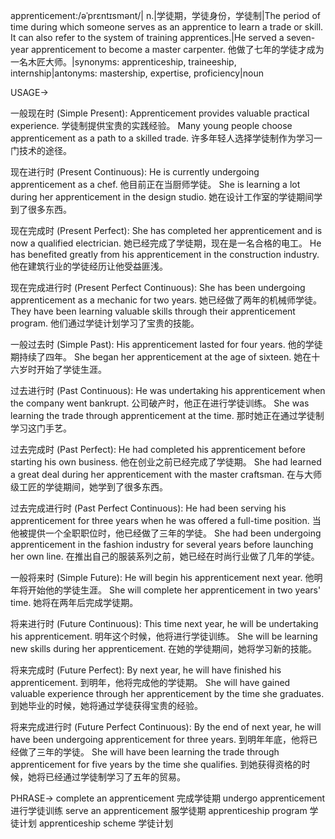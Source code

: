 apprenticement:/əˈprɛntɪsmənt/| n.|学徒期，学徒身份，学徒制|The period of time during which someone serves as an apprentice to learn a trade or skill.  It can also refer to the system of training apprentices.|He served a seven-year apprenticement to become a master carpenter. 他做了七年的学徒才成为一名木匠大师。|synonyms: apprenticeship, traineeship, internship|antonyms: mastership, expertise, proficiency|noun


USAGE->

一般现在时 (Simple Present):
Apprenticement provides valuable practical experience. 学徒制提供宝贵的实践经验。
Many young people choose apprenticement as a path to a skilled trade. 许多年轻人选择学徒制作为学习一门技术的途径。

现在进行时 (Present Continuous):
He is currently undergoing apprenticement as a chef. 他目前正在当厨师学徒。
She is learning a lot during her apprenticement in the design studio. 她在设计工作室的学徒期间学到了很多东西。


现在完成时 (Present Perfect):
She has completed her apprenticement and is now a qualified electrician. 她已经完成了学徒期，现在是一名合格的电工。
He has benefited greatly from his apprenticement in the construction industry.  他在建筑行业的学徒经历让他受益匪浅。


现在完成进行时 (Present Perfect Continuous):
She has been undergoing apprenticement as a mechanic for two years. 她已经做了两年的机械师学徒。
They have been learning valuable skills through their apprenticement program. 他们通过学徒计划学习了宝贵的技能。


一般过去时 (Simple Past):
His apprenticement lasted for four years. 他的学徒期持续了四年。
She began her apprenticement at the age of sixteen. 她在十六岁时开始了学徒生涯。


过去进行时 (Past Continuous):
He was undertaking his apprenticement when the company went bankrupt.  公司破产时，他正在进行学徒训练。
She was learning the trade through apprenticement at the time. 那时她正在通过学徒制学习这门手艺。



过去完成时 (Past Perfect):
He had completed his apprenticement before starting his own business. 他在创业之前已经完成了学徒期。
She had learned a great deal during her apprenticement with the master craftsman. 在与大师级工匠的学徒期间，她学到了很多东西。



过去完成进行时 (Past Perfect Continuous):
He had been serving his apprenticement for three years when he was offered a full-time position. 当他被提供一个全职职位时，他已经做了三年的学徒。
She had been undergoing apprenticement in the fashion industry for several years before launching her own line. 在推出自己的服装系列之前，她已经在时尚行业做了几年的学徒。


一般将来时 (Simple Future):
He will begin his apprenticement next year. 他明年将开始他的学徒生涯。
She will complete her apprenticement in two years' time. 她将在两年后完成学徒期。


将来进行时 (Future Continuous):
This time next year, he will be undertaking his apprenticement. 明年这个时候，他将进行学徒训练。
She will be learning new skills during her apprenticement. 在她的学徒期间，她将学习新的技能。



将来完成时 (Future Perfect):
By next year, he will have finished his apprenticement. 到明年，他将完成他的学徒期。
She will have gained valuable experience through her apprenticement by the time she graduates. 到她毕业的时候，她将通过学徒获得宝贵的经验。


将来完成进行时 (Future Perfect Continuous):
By the end of next year, he will have been undergoing apprenticement for three years. 到明年年底，他将已经做了三年的学徒。
She will have been learning the trade through apprenticement for five years by the time she qualifies. 到她获得资格的时候，她将已经通过学徒制学习了五年的贸易。


PHRASE->
complete an apprenticement 完成学徒期
undergo apprenticement  进行学徒训练
serve an apprenticement  服学徒期
apprenticeship program 学徒计划
apprenticeship scheme 学徒计划
